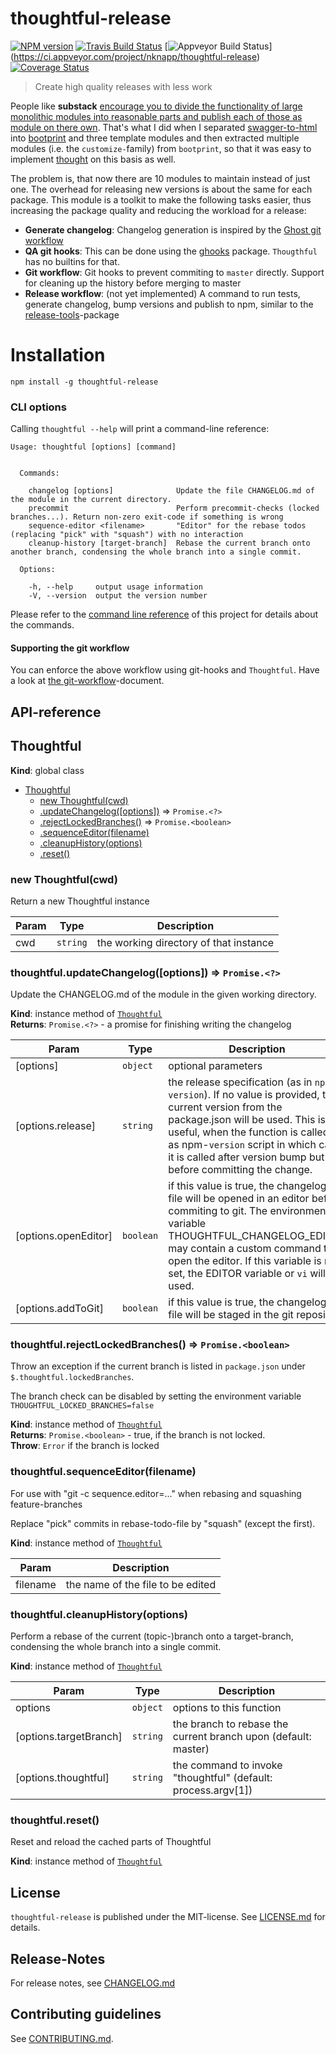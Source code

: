 # thoughtful-release 

[![NPM version](https://badge.fury.io/js/thoughtful-release.svg)](http://badge.fury.io/js/thoughtful-release)
[![Travis Build Status](https://travis-ci.org/nknapp/thoughtful-release.svg?branch=master)](https://travis-ci.org/nknapp/thoughtful-release)
[![Appveyor Build Status](https://ci.appveyor.com/api/projects/status/github/nknapp/thoughtful-release?svg=true&branch=master)]
(https://ci.appveyor.com/project/nknapp/thoughtful-release)
[![Coverage Status](https://img.shields.io/coveralls/nknapp/thoughtful-release.svg)](https://coveralls.io/r/nknapp/thoughtful-release)


> Create high quality releases with less work

People like **substack** [encourage you to divide 
the functionality of large monolithic modules into reasonable parts and publish each of those as module on 
there own](https://www.youtube.com/watch?v=DCQNm6yiZh0). That's what I did when I separated [swagger-to-html](https://npmjs.com/package/swagger-to-html) into [bootprint](https://npmjs.com/package/bootprint) and three
template modules and then extracted multiple modules (i.e. the `customize-`family) from `bootprint`, so that
it was easy to implement [thought](https://npmjs.com/package/thought) on this basis as well. 

The problem is, that now there are 10 modules to maintain instead of just one. The overhead for releasing new 
versions is about the same for each package. This module is a toolkit to make the following tasks easier, thus
increasing the package quality and reducing the workload for a release:

* **Generate changelog**: Changelog generation is inspired by the [Ghost git workflow](https://github.com/TryGhost/Ghost/wiki/Git-workflow)
* **QA git hooks**: This can be done using the [ghooks](https://npmjs.com/package/ghooks) package. `Thougthful` has no builtins for that.
* **Git workflow**: Git hooks to prevent commiting to `master` directly. Support for cleaning up the history before merging to master
* **Release workflow**: (not yet implemented) A command to run tests, generate changelog, bump versions and publish to npm,
    similar to the [release-tools](https://npmjs.com/package/release-tools)-package


# Installation

```
npm install -g thoughtful-release
```

### CLI options

Calling `thoughtful --help` will print a command-line reference:

```
Usage: thoughtful [options] [command]


  Commands:

    changelog [options]              Update the file CHANGELOG.md of the module in the current directory.
    precommit                        Perform precommit-checks (locked branches...). Return non-zero exit-code if something is wrong
    sequence-editor <filename>       "Editor" for the rebase todos (replacing "pick" with "squash") with no interaction
    cleanup-history [target-branch]  Rebase the current branch onto another branch, condensing the whole branch into a single commit.

  Options:

    -h, --help     output usage information
    -V, --version  output the version number
```

Please refer to the [command line reference](man/thoughtful.md) of this project for 
details about the commands. 

#### Supporting the git workflow

You can enforce the above workflow using git-hooks and `Thoughtful`. Have a look at 
[the git-workflow](docs/git-workflow.md)-document.

##  API-reference

<a name="Thoughtful"></a>

## Thoughtful
**Kind**: global class  

* [Thoughtful](#Thoughtful)
    * [new Thoughtful(cwd)](#new_Thoughtful_new)
    * [.updateChangelog([options])](#Thoughtful+updateChangelog) ⇒ <code>Promise.&lt;?&gt;</code>
    * [.rejectLockedBranches()](#Thoughtful+rejectLockedBranches) ⇒ <code>Promise.&lt;boolean&gt;</code>
    * [.sequenceEditor(filename)](#Thoughtful+sequenceEditor)
    * [.cleanupHistory(options)](#Thoughtful+cleanupHistory)
    * [.reset()](#Thoughtful+reset)

<a name="new_Thoughtful_new"></a>

### new Thoughtful(cwd)
Return a new Thoughtful instance


| Param | Type | Description |
| --- | --- | --- |
| cwd | <code>string</code> | the working directory of that instance |

<a name="Thoughtful+updateChangelog"></a>

### thoughtful.updateChangelog([options]) ⇒ <code>Promise.&lt;?&gt;</code>
Update the CHANGELOG.md of the module in the given working directory.

**Kind**: instance method of <code>[Thoughtful](#Thoughtful)</code>  
**Returns**: <code>Promise.&lt;?&gt;</code> - a promise for finishing writing the changelog  

| Param | Type | Description |
| --- | --- | --- |
| [options] | <code>object</code> | optional parameters |
| [options.release] | <code>string</code> | the release specification (as in `npm version`). If no value is provided, the current    version from the package.json will be used. This is useful, when the function is called by as npm-`version` script    in which case it is called after version bump but before committing the change. |
| [options.openEditor] | <code>boolean</code> | if this value is true, the changelog-file will be opened in an editor before commiting to git.    The environment variable THOUGHTFUL_CHANGELOG_EDITOR may contain a custom command to open the editor. If this variable is not    set, the EDITOR variable or `vi` will be used. |
| [options.addToGit] | <code>boolean</code> | if this value is true, the changelog-file will be staged in the git repository |

<a name="Thoughtful+rejectLockedBranches"></a>

### thoughtful.rejectLockedBranches() ⇒ <code>Promise.&lt;boolean&gt;</code>
Throw an exception if the current branch is listed in `package.json` under
`$.thoughtful.lockedBranches`.

The branch check can be disabled by setting the environment variable
`THOUGHTFUL_LOCKED_BRANCHES=false`

**Kind**: instance method of <code>[Thoughtful](#Thoughtful)</code>  
**Returns**: <code>Promise.&lt;boolean&gt;</code> - true, if the branch is not locked.  
**Throw**: <code>Error</code> if the branch is locked  
<a name="Thoughtful+sequenceEditor"></a>

### thoughtful.sequenceEditor(filename)
For use with "git -c sequence.editor=..." when rebasing and squashing feature-branches

Replace "pick" commits in rebase-todo-file by "squash" (except the first).

**Kind**: instance method of <code>[Thoughtful](#Thoughtful)</code>  

| Param | Description |
| --- | --- |
| filename | the name of the file to be edited |

<a name="Thoughtful+cleanupHistory"></a>

### thoughtful.cleanupHistory(options)
Perform a rebase of the current (topic-)branch onto a target-branch, condensing the
whole branch into a single commit.

**Kind**: instance method of <code>[Thoughtful](#Thoughtful)</code>  

| Param | Type | Description |
| --- | --- | --- |
| options | <code>object</code> | options to this function |
| [options.targetBranch] | <code>string</code> | the branch to rebase the current branch upon (default: master) |
| [options.thoughtful] | <code>string</code> | the command to invoke "thoughtful" (default: process.argv[1]) |

<a name="Thoughtful+reset"></a>

### thoughtful.reset()
Reset and reload the cached parts of Thoughtful

**Kind**: instance method of <code>[Thoughtful](#Thoughtful)</code>  



## License

`thoughtful-release` is published under the MIT-license. 
See [LICENSE.md](LICENSE.md) for details.

## Release-Notes
 
For release notes, see [CHANGELOG.md](CHANGELOG.md)
 
## Contributing guidelines

See [CONTRIBUTING.md](CONTRIBUTING.md).
